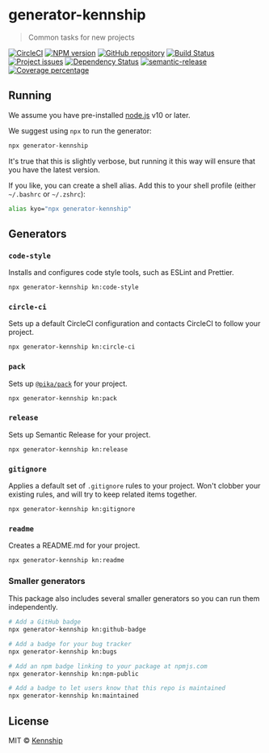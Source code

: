 # generator-kennship

> Common tasks for new projects

[![CircleCI][circleci-image]][circleci-url]
[![NPM version][npm-image]][npm-url]
[![GitHub repository][github-image]][github-url]
[![Build Status][travis-image]][travis-url]
[![Project issues][bugs-image]][bugs-url]
[![Dependency Status][daviddm-image]][daviddm-url]
[![semantic-release][semantic-release-image]][semantic-release-url]
[![Coverage percentage][coveralls-image]][coveralls-url]

## Running

We assume you have pre-installed [node.js](https://nodejs.org/) v10 or later.

We suggest using `npx` to run the generator:

```bash
npx generator-kennship
```

It's true that this is slightly verbose, but running it this way will ensure that you have the latest version.

If you like, you can create a shell alias. Add this to your shell profile (either `~/.bashrc` or `~/.zshrc`):

```bash
alias kyo="npx generator-kennship"
```

## Generators

### `code-style`

Installs and configures code style tools, such as ESLint and Prettier.

```bash
npx generator-kennship kn:code-style
```

### `circle-ci`

Sets up a default CircleCI configuration and contacts CircleCI to follow your project.

```bash
npx generator-kennship kn:circle-ci
```

### `pack`

Sets up [`@pika/pack`][pika-pack] for your project.

```bash
npx generator-kennship kn:pack
```

### `release`

Sets up Semantic Release for your project.

```bash
npx generator-kennship kn:release
```

### `gitignore`

Applies a default set of `.gitignore` rules to your project. Won't clobber your existing rules, and will try to keep related items together.

```bash
npx generator-kennship kn:gitignore
```

### `readme`

Creates a README.md for your project.

```bash
npx generator-kennship kn:readme
```

### Smaller generators

This package also includes several smaller generators so you can run them independently.

```bash
# Add a GitHub badge
npx generator-kennship kn:github-badge

# Add a badge for your bug tracker
npx generator-kennship kn:bugs

# Add an npm badge linking to your package at npmjs.com
npx generator-kennship kn:npm-public

# Add a badge to let users know that this repo is maintained
npx generator-kennship kn:maintained
```

## License

MIT © [Kennship](https://kennship.com)

[npm-image]: https://badge.fury.io/js/generator-kennship.svg

[npm-url]: https://npmjs.org/package/generator-kennship

[travis-image]: https://travis-ci.org/ryaninvents/generator-kennship.svg?branch=master

[travis-url]: https://travis-ci.org/ryaninvents/generator-kennship

[daviddm-image]: https://david-dm.org/ryaninvents/generator-kennship.svg?theme=shields.io

[daviddm-url]: https://david-dm.org/ryaninvents/generator-kennship

[coveralls-image]: https://coveralls.io/repos/ryaninvents/generator-kennship/badge.svg

[coveralls-url]: https://coveralls.io/r/ryaninvents/generator-kennship

[circleci-image]: https://img.shields.io/circleci/project/github/kennship/generator-kennship/master.svg?logo=circleci

[circleci-url]: https://circleci.com/gh/kennship/generator-kennship

[github-image]: https://img.shields.io/github/stars/kennship/generator-kennship.svg?style=social

[github-url]: https://github.com/kennship/generator-kennship

[bugs-image]: https://img.shields.io/github/issues/kennship/generator-kennship.svg?logo=github

[bugs-url]: https://github.com/kennship/generator-kennship/issues

[semantic-release-image]: https://img.shields.io/badge/%20%20%F0%9F%93%A6%F0%9F%9A%80-semantic--release-e10079.svg

[semantic-release-url]: https://github.com/semantic-release/semantic-release

[pika-pack]: https://www.pikapkg.com/docs/blog/introducing-pika-pack/
